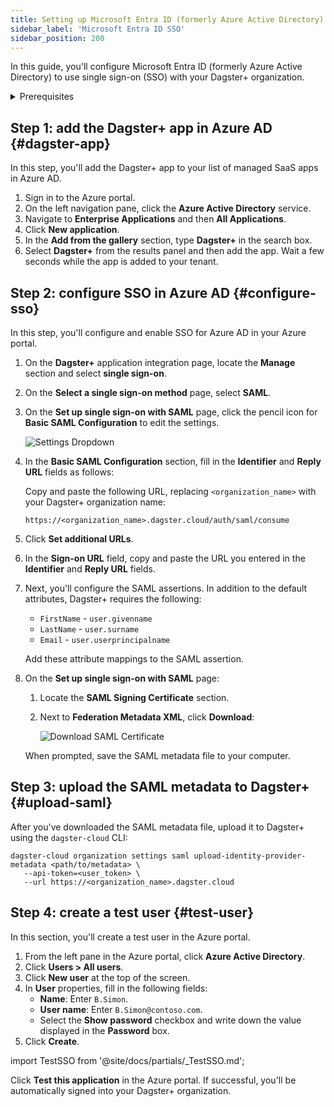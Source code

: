 ```yaml
---
title: Setting up Microsoft Entra ID (formerly Azure Active Directory) SSO for Dagster+
sidebar_label: 'Microsoft Entra ID SSO'
sidebar_position: 200
---
```


In this guide, you'll configure Microsoft Entra ID (formerly Azure Active Directory) to use single sign-on (SSO) with your Dagster+ organization.

<details>
  <summary>Prerequisites</summary>

To complete the steps in this guide, you'll need:

- **An existing Azure Active Directory account**
- **To install the [`dagster-cloud` CLI](/dagster-plus/deployment/management/dagster-cloud-cli/installing-and-configuring)**
- **The following in Dagster+:**
  - A Pro plan
  - [Access to a user token](/dagster-plus/deployment/management/tokens/user-tokens)
  - [Organization Admin permissions](/dagster-plus/features/authentication-and-access-control/rbac/user-roles-permissions) in your organization

</details>

## Step 1: add the Dagster+ app in Azure AD \{#dagster-app}

In this step, you'll add the Dagster+ app to your list of managed SaaS apps in Azure AD.

1. Sign in to the Azure portal.
2. On the left navigation pane, click the **Azure Active Directory** service.
3. Navigate to **Enterprise Applications** and then **All Applications**.
4. Click **New application**.
5. In the **Add from the gallery** section, type **Dagster+** in the search box.
6. Select **Dagster+** from the results panel and then add the app. Wait a few seconds while the app is added to your tenant.

## Step 2: configure SSO in Azure AD \{#configure-sso}

In this step, you'll configure and enable SSO for Azure AD in your Azure portal.

1.  On the **Dagster+** application integration page, locate the **Manage** section and select **single sign-on**.
2.  On the **Select a single sign-on method** page, select **SAML**.
3.  On the **Set up single sign-on with SAML** page, click the pencil icon for **Basic SAML Configuration** to edit the settings.

    ![Settings Dropdown](/images/dagster-plus/features/authentication-and-access-control/azure/set-up-single-sign-on.png)

4.  In the **Basic SAML Configuration** section, fill in the **Identifier** and **Reply URL** fields as follows:

    Copy and paste the following URL, replacing `<organization_name>` with your Dagster+ organization name:

    ```
    https://<organization_name>.dagster.cloud/auth/saml/consume
    ```

5.  Click **Set additional URLs**.
6.  In the **Sign-on URL** field, copy and paste the URL you entered in the **Identifier** and **Reply URL** fields.
7.  Next, you'll configure the SAML assertions. In addition to the default attributes, Dagster+ requires the following:

    - `FirstName` - `user.givenname`
    - `LastName` - `user.surname`
    - `Email` - `user.userprincipalname`

    Add these attribute mappings to the SAML assertion.

8.  On the **Set up single sign-on with SAML** page:

    1. Locate the **SAML Signing Certificate** section.
    2. Next to **Federation Metadata XML**, click **Download**:

       ![Download SAML Certificate](/images/dagster-plus/features/authentication-and-access-control/azure/download.png)

    When prompted, save the SAML metadata file to your computer.

## Step 3: upload the SAML metadata to Dagster+ \{#upload-saml}

After you've downloaded the SAML metadata file, upload it to Dagster+ using the `dagster-cloud` CLI:

```shell
dagster-cloud organization settings saml upload-identity-provider-metadata <path/to/metadata> \
   --api-token=<user_token> \
   --url https://<organization_name>.dagster.cloud
```

## Step 4: create a test user \{#test-user}

In this section, you'll create a test user in the Azure portal.

1. From the left pane in the Azure portal, click **Azure Active Directory**.
2. Click **Users > All users**.
3. Click **New user** at the top of the screen.
4. In **User** properties, fill in the following fields:
   - **Name**: Enter `B.Simon`.
   - **User name**: Enter `B.Simon@contoso.com`.
   - Select the **Show password** checkbox and write down the value displayed in the **Password** box.
5. Click **Create**.

import TestSSO from '@site/docs/partials/\_TestSSO.md';

<TestSSO />

Click **Test this application** in the Azure portal. If successful, you'll be automatically signed into your Dagster+ organization.
